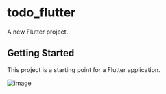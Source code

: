 # todo_flutter

A new Flutter project.

## Getting Started

This project is a starting point for a Flutter application.

![image](https://user-images.githubusercontent.com/55091681/208195469-63e8f726-5242-474c-a567-c3cac1aa798e.png)



